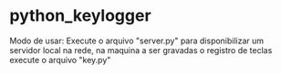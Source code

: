 # python_keylogger

Modo de usar:
	Execute o arquivo "server.py" para disponibilizar um servidor local na rede, na maquina a ser gravadas o registro de teclas execute o arquivo "key.py"
	
